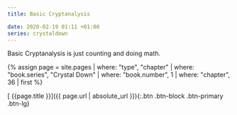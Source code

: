 ```yaml
---
title: Basic Cryptanalysis

date: 2020-02-19 01:11 +01:00
series: crystaldown
---
```

Basic Cryptanalysis is just counting and doing math.

{% assign page = site.pages
  | where: "type", "chapter"
  | where: "book.series", "Crystal Down"
  | where: "book.number", 1
  | where: "chapter", 36
  | first %}

[ {{page.title }}]({{ page.url | absolute_url }}){:.btn .btn-block .btn-primary .btn-lg}
<!--more-->
